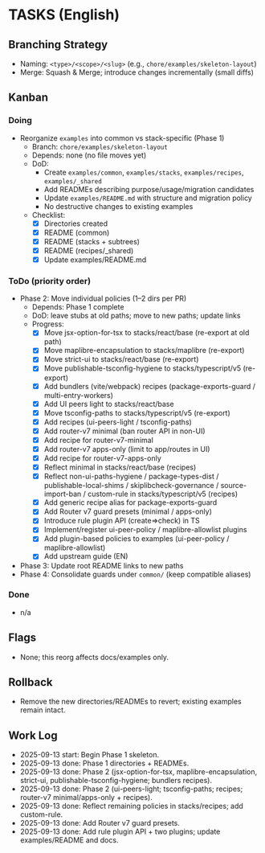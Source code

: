 # TASKS (English)

## Branching Strategy
- Naming: `<type>/<scope>/<slug>` (e.g., `chore/examples/skeleton-layout`)
- Merge: Squash & Merge; introduce changes incrementally (small diffs)

## Kanban

### Doing
- Reorganize `examples` into common vs stack-specific (Phase 1)
  - Branch: `chore/examples/skeleton-layout`
  - Depends: none (no file moves yet)
  - DoD:
    - Create `examples/common`, `examples/stacks`, `examples/recipes`, `examples/_shared`
    - Add READMEs describing purpose/usage/migration candidates
    - Update `examples/README.md` with structure and migration policy
    - No destructive changes to existing examples
  - Checklist:
    - [x] Directories created
    - [x] README (common)
    - [x] README (stacks + subtrees)
    - [x] README (recipes/_shared)
    - [x] Update examples/README.md

### ToDo (priority order)
- Phase 2: Move individual policies (1–2 dirs per PR)
  - Depends: Phase 1 complete
  - DoD: leave stubs at old paths; move to new paths; update links
  - Progress:
    - [x] Move jsx-option-for-tsx to stacks/react/base (re-export at old path)
    - [x] Move maplibre-encapsulation to stacks/maplibre (re-export)
    - [x] Move strict-ui to stacks/react/base (re-export)
    - [x] Move publishable-tsconfig-hygiene to stacks/typescript/v5 (re-export)
    - [x] Add bundlers (vite/webpack) recipes (package-exports-guard / multi-entry-workers)
    - [x] Add UI peers light to stacks/react/base
    - [x] Move tsconfig-paths to stacks/typescript/v5 (re-export)
    - [x] Add recipes (ui-peers-light / tsconfig-paths)
    - [x] Add router-v7 minimal (ban router API in non-UI)
    - [x] Add recipe for router-v7-minimal
    - [x] Add router-v7 apps-only (limit to app/routes in UI)
    - [x] Add recipe for router-v7-apps-only
    - [x] Reflect minimal in stacks/react/base (recipes)
    - [x] Reflect non-ui-paths-hygiene / package-types-dist / publishable-local-shims / skiplibcheck-governance / source-import-ban / custom-rule in stacks/typescript/v5 (recipes)
    - [x] Add generic recipe alias for package-exports-guard
    - [x] Add Router v7 guard presets (minimal / apps-only)
    - [x] Introduce rule plugin API (create=>check) in TS
    - [x] Implement/register ui-peer-policy / maplibre-allowlist plugins
    - [x] Add plugin-based policies to examples (ui-peer-policy / maplibre-allowlist)
    - [x] Add upstream guide (EN)
- Phase 3: Update root README links to new paths
- Phase 4: Consolidate guards under `common/` (keep compatible aliases)

### Done
- n/a

## Flags
- None; this reorg affects docs/examples only.

## Rollback
- Remove the new directories/READMEs to revert; existing examples remain intact.

## Work Log
- 2025-09-13 start: Begin Phase 1 skeleton.
- 2025-09-13 done: Phase 1 directories + READMEs.
- 2025-09-13 done: Phase 2 (jsx-option-for-tsx, maplibre-encapsulation, strict-ui, publishable-tsconfig-hygiene; bundlers recipes).
- 2025-09-13 done: Phase 2 (ui-peers-light; tsconfig-paths; recipes; router-v7 minimal/apps-only + recipes).
- 2025-09-13 done: Reflect remaining policies in stacks/recipes; add custom-rule.
- 2025-09-13 done: Add Router v7 guard presets.
- 2025-09-13 done: Add rule plugin API + two plugins; update examples/README and docs.

